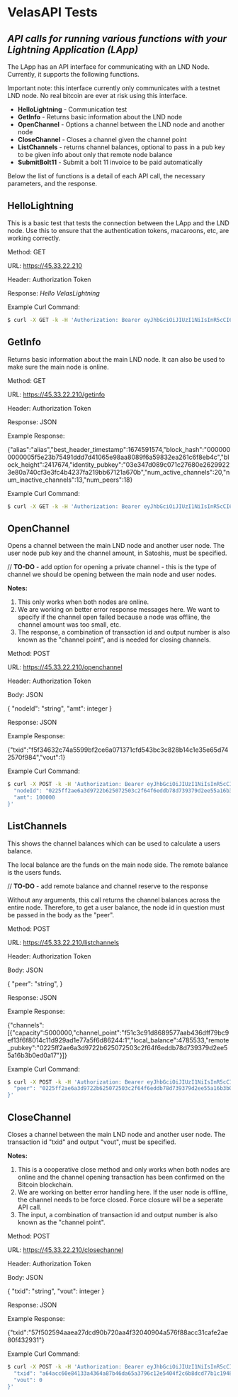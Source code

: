 # VelasAPI Tests

## _API calls for running various functions with your Lightning Application (LApp)_

The LApp has an API interface for communicating with an LND Node. Currently, it supports the following functions.

Important note: this interface currently only communicates with a testnet LND node. No real bitcoin are ever at risk using this interface.

- **HelloLightning** - Communication test
- **GetInfo** - Returns basic information about the LND node
- **OpenChannel** - Options a channel between the LND node and another node
- **CloseChannel** - Closes a channel given the channel point
- **ListChannels** - returns channel balances, optional to pass in a pub key to be given info about only that remote node balance
- **SubmitBolt11** - Submit a bolt 11 invoice to be paid automatically

Below the list of functions is a detail of each API call, the necessary parameters, and the response.

## HelloLightning

This is a basic test that tests the connection between the LApp and the LND node. Use this to ensure that the authentication tokens, macaroons, etc, are working correctly.

Method: GET

URL: https://45.33.22.210

Header: Authorization Token

Response: _Hello VelasLightning_

Example Curl Command:

```sh
$ curl -X GET -k -H 'Authorization: Bearer eyJhbGciOiJIUzI1NiIsInR5cCI6IkpXVCJ9.eyJpc3MiOiJ2ZWxhcyIsInN1YiI6IndvcmtpdCJ9.CnksMqUsywjH4W8JgPePodi10pO_xJMrPyq9c19tQmo' -i 'https://45.33.22.210'
```

## GetInfo

Returns basic information about the main LND node. It can also be used to make sure the main node is online.

Method: GET

URL: https://45.33.22.210/getinfo

Header: Authorization Token

Response: JSON

Example Response:

{"alias":"alias","best_header_timestamp":1674591574,"block_hash":"0000000000005f5e23b75491ddd7d41065e98aa8089f6a59832ea261c6f8eb4c","block_height":2417674,"identity_pubkey":"03e347d089c071c27680e26299223e80a740cf3e3fc4b4237fa219bb67121a670b","num_active_channels":20,"num_inactive_channels":13,"num_peers":18}

Example Curl Command:

```sh
$ curl -X GET -k -H 'Authorization: Bearer eyJhbGciOiJIUzI1NiIsInR5cCI6IkpXVCJ9.eyJpc3MiOiJ2ZWxhcyIsInN1YiI6IndvcmtpdCJ9.CnksMqUsywjH4W8JgPePodi10pO_xJMrPyq9c19tQmo' -i 'https://45.33.22.210/getinfo'
```

## OpenChannel

Opens a channel between the main LND node and another user node. The user node pub key and the channel amount, in Satoshis, must be specified.

// **TO-DO** - add option for opening a private channel - this is the type of channel we should be opening between the main node and user nodes.

**Notes:**

1. This only works when both nodes are online.
2. We are working on better error response messages here. We want to specify if the channel open failed because a node was offline, the channel amount was too small, etc.
3. The response, a combination of transaction id and output number is also known as the "channel point", and is needed for closing channels.

Method: POST

URL: https://45.33.22.210/openchannel

Header: Authorization Token

Body: JSON

{
"nodeId": "string",
"amt": integer
}

Response: JSON

Example Response:

{"txid":"f5f34632c74a5599bf2ce6a071371cfd543bc3c828b14c1e35e65d742570f984","vout":1}

Example Curl Command:

```sh
$ curl -X POST -k -H 'Authorization: Bearer eyJhbGciOiJIUzI1NiIsInR5cCI6IkpXVCJ9.eyJpc3MiOiJ2ZWxhcyIsInN1YiI6IndvcmtpdCJ9.CnksMqUsywjH4W8JgPePodi10pO_xJMrPyq9c19tQmo' -H 'Content-Type: application/json' -i 'https://45.33.22.210/openchannel' --data '{
  "nodeId": "0225ff2ae6a3d9722b625072503c2f64f6eddb78d739379d2ee55a16b3b0ed0a17",
  "amt": 100000
}'
```

## ListChannels

This shows the channel balances which can be used to calculate a users balance.

The local balance are the funds on the main node side. The remote balance is the users funds.

// **TO-DO** - add remote balance and channel reserve to the response

Without any arguments, this call returns the channel balances across the entire node. Therefore, to get a user balance, the node id in question must be passed in the body as the "peer".

Method: POST

URL: https://45.33.22.210/listchannels

Header: Authorization Token

Body: JSON

{
"peer": "string",
}

Response: JSON

Example Response:

{"channels":[{"capacity":5000000,"channel_point":"f51c3c91d8689577aab436dff79bc9ef13f6f8014c11d929ad1e77a5f6d86244:1","local_balance":4785533,"remote_pubkey":"0225ff2ae6a3d9722b625072503c2f64f6eddb78d739379d2ee55a16b3b0ed0a17"}]}

Example Curl Command:

```sh
$ curl -X POST -k -H 'Authorization: Bearer eyJhbGciOiJIUzI1NiIsInR5cCI6IkpXVCJ9.eyJpc3MiOiJ2ZWxhcyIsInN1YiI6IndvcmtpdCJ9.CnksMqUsywjH4W8JgPePodi10pO_xJMrPyq9c19tQmo' -H 'Content-Type: application/json' -i 'https://45.33.22.210/listchannels' --data '{
  "peer": "0225ff2ae6a3d9722b625072503c2f64f6eddb78d739379d2ee55a16b3b0ed0a17"
}'
```

## CloseChannel

Closes a channel between the main LND node and another user node. The transaction id "txid" and output "vout", must be specified.

**Notes:**

1. This is a cooperative close method and only works when both nodes are online and the channel opening transaction has been confirmed on the Bitcoin blockchain.
2. We are working on better error handling here. If the user node is offline, the channel needs to be force closed. Force closure will be a seperate API call.
3. The input, a combination of transaction id and output number is also known as the "channel point".

Method: POST

URL: https://45.33.22.210/closechannel

Header: Authorization Token

Body: JSON

{
"txid": "string",
"vout": integer
}

Response: JSON

Example Response:

{"txid":"57f502594aaea27dcd90b720aa4f32040904a576f88acc31cafe2ae80f432931"}

Example Curl Command:

```sh
$ curl -X POST -k -H 'Authorization: Bearer eyJhbGciOiJIUzI1NiIsInR5cCI6IkpXVCJ9.eyJpc3MiOiJ2ZWxhcyIsInN1YiI6IndvcmtpdCJ9.CnksMqUsywjH4W8JgPePodi10pO_xJMrPyq9c19tQmo' -H 'Content-Type: application/json' -i 'https://45.33.22.210/closechannel' --data '{
  "txid": "a64acc60e84133a4364a87b46da65a3796c12e5404f2c6b8dcd77b1c1948dc38",
  "vout": 0
}'
```
